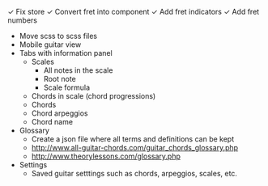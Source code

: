 ✓ Fix store
✓ Convert fret into component
✓ Add fret indicators
✓ Add fret numbers
- Move scss to scss files
- Mobile guitar view
- Tabs with information panel
    - Scales
        - All notes in the scale
        - Root note
        - Scale formula
    - Chords in scale (chord progressions)
    - Chords
    - Chord arpeggios
    - Chord name
- Glossary
    - Create a json file where all terms and definitions can be kept
    - http://www.all-guitar-chords.com/guitar_chords_glossary.php
    - http://www.theorylessons.com/glossary.php
- Settings
    - Saved guitar setttings such as chords, arpeggios, scales, etc.